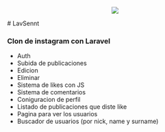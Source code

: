 <p align="center"><img src="https://laravel.com/assets/img/components/logo-laravel.svg"></p>
# LavSennt

### Clon de instagram con Laravel

* Auth
* Subida de publicaciones
* Edicion
* Eliminar
* Sistema de likes con JS
* Sistema de comentarios
* Coniguracion de perfil
* Listado de publicaciones que diste like
* Pagina para ver los usuarios
* Buscador de usuarios (por nick, name y surname)
